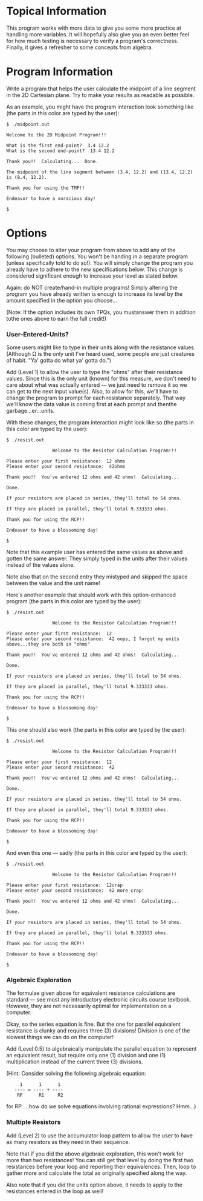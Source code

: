 # Topical Information
This program works with more data to give you some more practice at handling more variables. It will hopefully also give you an even better feel for how much testing is necessary to verify a program's correctness. Finally, it gives a refresher to some concepts from algebra.

# Program Information
Write a program that helps the user calculate the midpoint of a line segment in the 2D Cartesian plane. Try to make your results as readable as possible.

As an example, you might have the program interaction look something like (the parts in this color are typed by the user):

```
$ ./midpoint.out

Welcome to the 2D Midpoint Program!!!

What is the first end-point?  3.4 12.2
What is the second end-point?  13.4 12.2

Thank you!!  Calculating...  Done.

The midpoint of the line segment between (3.4, 12.2) and (13.4, 12.2)
is (8.4, 12.2).

Thank you for using the TMP!!

Endeavor to have a voracious day!

$
```
# Options

You may choose to alter your program from above to add any of the following (bulleted) options. You won't be handing in a separate program (unless specifically told to do so!). You will simply change the program you already have to adhere to the new specifications below. This change is considered significant enough to increase your level as stated below.

Again: do NOT create/hand-in multiple programs! Simply altering the program you have already written is enough to increase its level by the amount specified in the option you choose...

(Note: If the option includes its own TPQs, you mustanswer them in addition tothe ones above to earn the full credit!)

### User-Entered-Units?
Some users might like to type in their units along with the resistance values. (Although Ω is the only unit I've heard used, some people are just creatures of habit. "Ya' gotta do what ya' gotta do.")

Add (Level 1) to allow the user to type the "ohms" after their resistance values. Since this is the only unit (known) for this measure, we don't need to care about what was actually entered — we just need to remove it so we can get to the next input value(s). Also, to allow for this, we'll have to change the program to prompt for each resistance separately. That way we'll know the data value is coming first at each prompt and thenthe garbage...er...units.

With these changes, the program interaction might look like so (the parts in this color are typed by the user):
```
$ ./resist.out

                 Welcome to the Resistor Calculation Program!!!

Please enter your first resistance:  12 ohms
Please enter your second resistance:  42ohms

Thank you!!  You've entered 12 ohms and 42 ohms!  Calculating...

Done.

If your resistors are placed in series, they'll total to 54 ohms.

If they are placed in parallel, they'll total 9.333333 ohms.

Thank you for using the RCP!!

Endeavor to have a blossoming day!

$
```
Note that this example user has entered the same values as above and gotten the same answer. They simply typed in the units after their values instead of the values alone.

Note also that on the second entry they mistyped and skipped the space between the value and the unit name!

Here's another example that should work with this option-enhanced program (the parts in this color are typed by the user):
```
$ ./resist.out

                 Welcome to the Resistor Calculation Program!!!

Please enter your first resistance:  12
Please enter your second resistance:  42 oops, I forgot my units above...they are both in "ohms"

Thank you!!  You've entered 12 ohms and 42 ohms!  Calculating...

Done.

If your resistors are placed in series, they'll total to 54 ohms.

If they are placed in parallel, they'll total 9.333333 ohms.

Thank you for using the RCP!!

Endeavor to have a blossoming day!

$
```
This one should also work (the parts in this color are typed by the user):
```
$ ./resist.out

                 Welcome to the Resistor Calculation Program!!!

Please enter your first resistance:  12
Please enter your second resistance:  42

Thank you!!  You've entered 12 ohms and 42 ohms!  Calculating...

Done.

If your resistors are placed in series, they'll total to 54 ohms.

If they are placed in parallel, they'll total 9.333333 ohms.

Thank you for using the RCP!!

Endeavor to have a blossoming day!

$
```
And even this one — sadly (the parts in this color are typed by the user):
```
$ ./resist.out

                 Welcome to the Resistor Calculation Program!!!

Please enter your first resistance:  12crap
Please enter your second resistance:  42 more crap!

Thank you!!  You've entered 12 ohms and 42 ohms!  Calculating...

Done.

If your resistors are placed in series, they'll total to 54 ohms.

If they are placed in parallel, they'll total 9.333333 ohms.

Thank you for using the RCP!!

Endeavor to have a blossoming day!

$
```
### Algebraic Exploration
The formulae given above for equivalent resistance calculations are standard — see most any introductory electronic circuits course textbook. However, they are not necessarily optimal for implementation on a computer.

Okay, so the series equation is fine. But the one for parallel equivalent resistance is clunky and requires three (3) divisions! Division is one of the slowest things we can do on the computer!

Add (Level 0.5) to algebraically manipulate the parallel equation to represent an equivalent result, but require only one (1) division and one (1) multiplication instead of the current three (3) divisions.

(Hint: Consider solving the following algebraic equation:
```
     1      1      1
   ---- = ---- + ----
    RP      R1     R2

```
for RP. ...how do we solve equations involving rational expressions? Hmm...)

### Multiple Resistors

Add (Level 2) to use the accumulator loop pattern to allow the user to have as many resistors as they need in their sequence.

Note that if you did the above algebraic exploration, this won't work for more than two resistances! You can still get that level by doing the first two resistances before your loop and reporting their equivalences. Then, loop to gather more and calculate the total as originally specified along the way.

Also note that if you did the units option above, it needs to apply to the resistances entered in the loop as well!
